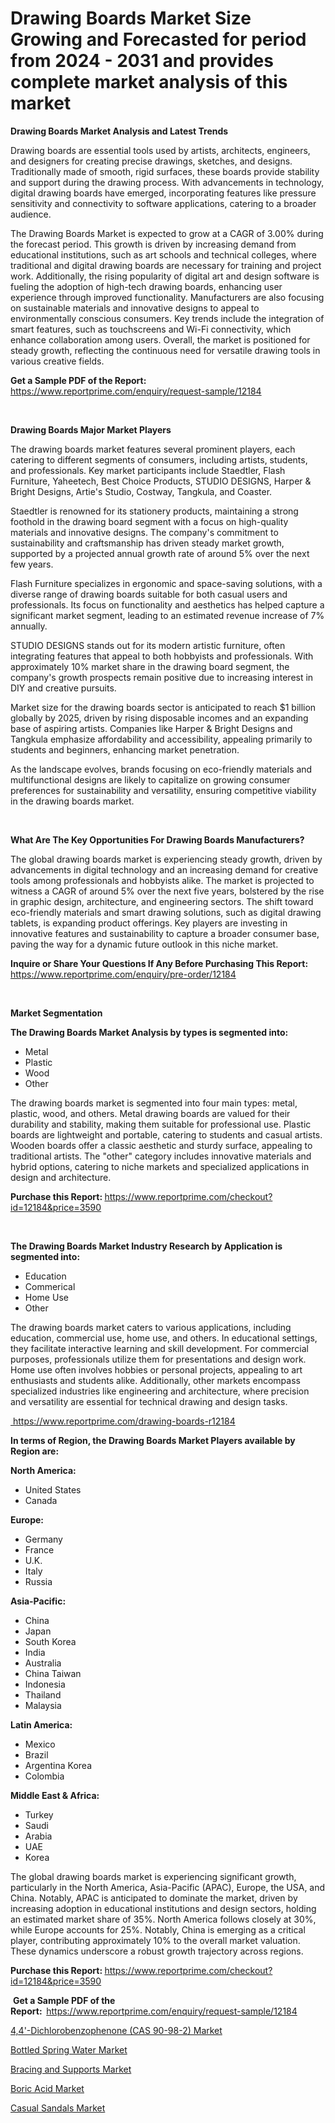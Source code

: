 <p><h1>Drawing Boards Market Size Growing and Forecasted for period from 2024 - 2031 and provides complete market analysis of this market</h1></p><p><strong>Drawing Boards Market Analysis and Latest Trends</strong></p>
<p><p>Drawing boards are essential tools used by artists, architects, engineers, and designers for creating precise drawings, sketches, and designs. Traditionally made of smooth, rigid surfaces, these boards provide stability and support during the drawing process. With advancements in technology, digital drawing boards have emerged, incorporating features like pressure sensitivity and connectivity to software applications, catering to a broader audience.</p><p>The Drawing Boards Market is expected to grow at a CAGR of 3.00% during the forecast period. This growth is driven by increasing demand from educational institutions, such as art schools and technical colleges, where traditional and digital drawing boards are necessary for training and project work. Additionally, the rising popularity of digital art and design software is fueling the adoption of high-tech drawing boards, enhancing user experience through improved functionality. Manufacturers are also focusing on sustainable materials and innovative designs to appeal to environmentally conscious consumers. Key trends include the integration of smart features, such as touchscreens and Wi-Fi connectivity, which enhance collaboration among users. Overall, the market is positioned for steady growth, reflecting the continuous need for versatile drawing tools in various creative fields.</p></p>
<p><strong>Get a Sample PDF of the Report:&nbsp;</strong> <a href="https://www.reportprime.com/enquiry/request-sample/12184?utm_campaign=12&utm_medium=2&utm_source=Github&utm_content=ia&utm_term=24122024&utm_id=drawing-boards">https://www.reportprime.com/enquiry/request-sample/12184</a></p>
<p>&nbsp;</p>
<p><strong>Drawing Boards Major Market Players</strong></p>
<p><p>The drawing boards market features several prominent players, each catering to different segments of consumers, including artists, students, and professionals. Key market participants include Staedtler, Flash Furniture, Yaheetech, Best Choice Products, STUDIO DESIGNS, Harper & Bright Designs, Artie's Studio, Costway, Tangkula, and Coaster.</p><p>Staedtler is renowned for its stationery products, maintaining a strong foothold in the drawing board segment with a focus on high-quality materials and innovative designs. The company's commitment to sustainability and craftsmanship has driven steady market growth, supported by a projected annual growth rate of around 5% over the next few years.</p><p>Flash Furniture specializes in ergonomic and space-saving solutions, with a diverse range of drawing boards suitable for both casual users and professionals. Its focus on functionality and aesthetics has helped capture a significant market segment, leading to an estimated revenue increase of 7% annually.</p><p>STUDIO DESIGNS stands out for its modern artistic furniture, often integrating features that appeal to both hobbyists and professionals. With approximately 10% market share in the drawing board segment, the company's growth prospects remain positive due to increasing interest in DIY and creative pursuits.</p><p>Market size for the drawing boards sector is anticipated to reach $1 billion globally by 2025, driven by rising disposable incomes and an expanding base of aspiring artists. Companies like Harper & Bright Designs and Tangkula emphasize affordability and accessibility, appealing primarily to students and beginners, enhancing market penetration.</p><p>As the landscape evolves, brands focusing on eco-friendly materials and multifunctional designs are likely to capitalize on growing consumer preferences for sustainability and versatility, ensuring competitive viability in the drawing boards market.</p></p>
<p>&nbsp;</p>
<p><strong>What Are The Key Opportunities For Drawing Boards Manufacturers?</strong></p>
<p><p>The global drawing boards market is experiencing steady growth, driven by advancements in digital technology and an increasing demand for creative tools among professionals and hobbyists alike. The market is projected to witness a CAGR of around 5% over the next five years, bolstered by the rise in graphic design, architecture, and engineering sectors. The shift toward eco-friendly materials and smart drawing solutions, such as digital drawing tablets, is expanding product offerings. Key players are investing in innovative features and sustainability to capture a broader consumer base, paving the way for a dynamic future outlook in this niche market.</p></p>
<p><strong>Inquire or Share Your Questions If Any Before Purchasing This Report:</strong> <a href="https://www.reportprime.com/enquiry/pre-order/12184?utm_campaign=12&utm_medium=2&utm_source=Github&utm_content=ia&utm_term=24122024&utm_id=drawing-boards">https://www.reportprime.com/enquiry/pre-order/12184</a></p>
<p>&nbsp;</p>
<p><strong>Market Segmentation</strong></p>
<p><strong>The Drawing Boards Market Analysis by types is segmented into:</strong></p>
<p><ul><li>Metal</li><li>Plastic</li><li>Wood</li><li>Other</li></ul></p>
<p><p>The drawing boards market is segmented into four main types: metal, plastic, wood, and others. Metal drawing boards are valued for their durability and stability, making them suitable for professional use. Plastic boards are lightweight and portable, catering to students and casual artists. Wooden boards offer a classic aesthetic and sturdy surface, appealing to traditional artists. The "other" category includes innovative materials and hybrid options, catering to niche markets and specialized applications in design and architecture.</p></p>
<p><strong>Purchase this Report:&nbsp;</strong><a href="https://www.reportprime.com/checkout?id=12184&price=3590&utm_campaign=12&utm_medium=2&utm_source=Github&utm_content=ia&utm_term=24122024&utm_id=drawing-boards">https://www.reportprime.com/checkout?id=12184&price=3590</a></p>
<p>&nbsp;</p>
<p><strong>The Drawing Boards Market Industry Research by Application is segmented into:</strong></p>
<p><ul><li>Education</li><li>Commerical</li><li>Home Use</li><li>Other</li></ul></p>
<p><p>The drawing boards market caters to various applications, including education, commercial use, home use, and others. In educational settings, they facilitate interactive learning and skill development. For commercial purposes, professionals utilize them for presentations and design work. Home use often involves hobbies or personal projects, appealing to art enthusiasts and students alike. Additionally, other markets encompass specialized industries like engineering and architecture, where precision and versatility are essential for technical drawing and design tasks.</p></p>
<p><a href="https://www.reportprime.com/drawing-boards-r12184?utm_campaign=12&utm_medium=2&utm_source=Github&utm_content=ia&utm_term=24122024&utm_id=drawing-boards">&nbsp;https://www.reportprime.com/drawing-boards-r12184</a></p>
<p><strong>In terms of Region, the Drawing Boards Market Players available by Region are:</strong></p>
<p>
    <p> <strong> North America: </strong>
        <ul>
            <li>United States</li>
            <li>Canada</li>
        </ul>
        </p> 
    <p> <strong> Europe: </strong>
        <ul>
            <li>Germany</li>
            <li>France</li>
            <li>U.K.</li>
            <li>Italy</li>
            <li>Russia</li>
        </ul>
        </p> 
    <p> <strong> Asia-Pacific: </strong>
        <ul>
            <li>China</li>
            <li>Japan</li>
            <li>South Korea</li>
            <li>India</li>
            <li>Australia</li>
            <li>China Taiwan</li>
            <li>Indonesia</li>
            <li>Thailand</li>
            <li>Malaysia</li>
        </ul>
        </p> 
    <p> <strong> Latin America: </strong>
        <ul>
            <li>Mexico</li>
            <li>Brazil</li>
            <li>Argentina Korea</li>
            <li>Colombia</li>
        </ul>
        </p> 
    <p> <strong> Middle East & Africa: </strong>
        <ul>
            <li>Turkey</li>
            <li>Saudi</li>
            <li>Arabia</li>
            <li>UAE</li>
            <li>Korea</li>
        </ul>
    </p>
    </p>
<p><p>The global drawing boards market is experiencing significant growth, particularly in the North America, Asia-Pacific (APAC), Europe, the USA, and China. Notably, APAC is anticipated to dominate the market, driven by increasing adoption in educational institutions and design sectors, holding an estimated market share of 35%. North America follows closely at 30%, while Europe accounts for 25%. Notably, China is emerging as a critical player, contributing approximately 10% to the overall market valuation. These dynamics underscore a robust growth trajectory across regions.</p></p>
<p><strong>Purchase this Report: </strong><a href="https://www.reportprime.com/checkout?id=12184&price=3590&utm_campaign=12&utm_medium=2&utm_source=Github&utm_content=ia&utm_term=24122024&utm_id=drawing-boards">https://www.reportprime.com/checkout?id=12184&price=3590</a></p>
<p>&nbsp;<strong>Get a Sample PDF of the Report:&nbsp;&nbsp;</strong><a href="https://www.reportprime.com/enquiry/request-sample/12184?utm_campaign=12&utm_medium=2&utm_source=Github&utm_content=ia&utm_term=24122024&utm_id=drawing-boards">https://www.reportprime.com/enquiry/request-sample/12184</a></p>
<p><strong></strong></p>
<p><p><a href="https://github.com/GenaGaines34/Market-Research-Report-List-1/blob/main/44-dichlorobenzophenone-cas-90-98-2-market.md?utm_campaign=12&utm_medium=2&utm_source=Github&utm_content=ia&utm_term=24122024&utm_id=drawing-boards">4,4'-Dichlorobenzophenone (CAS 90-98-2) Market</a></p><p><a href="https://www.linkedin.com/pulse/comprehensive-analysis-bottled-spring-water-market-20242031-sgxqe?utm_campaign=12&utm_medium=2&utm_source=Github&utm_content=ia&utm_term=24122024&utm_id=drawing-boards">Bottled Spring Water Market</a></p><p><a href="https://www.linkedin.com/pulse/comprehensive-assessment-bracing-supports-markets-119-aigaf?utm_campaign=12&utm_medium=2&utm_source=Github&utm_content=ia&utm_term=24122024&utm_id=drawing-boards">Bracing and Supports Market</a></p><p><a href="https://www.linkedin.com/pulse/rev-athenaur-okk4f?utm_campaign=12&utm_medium=2&utm_source=Github&utm_content=ia&utm_term=24122024&utm_id=drawing-boards">Boric Acid Market</a></p><p><a href="https://github.com/seanmcma708/Market-Research-Report-List-1/blob/main/casual-sandals-market.md?utm_campaign=12&utm_medium=2&utm_source=Github&utm_content=ia&utm_term=24122024&utm_id=drawing-boards">Casual Sandals Market</a></p></p>